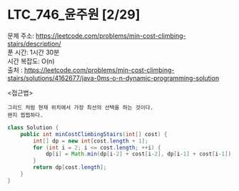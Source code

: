 # LTC_746_윤주원 [2/29] </br>
문제 주소: https://leetcode.com/problems/min-cost-climbing-stairs/description/ </br>
푼 시간: 1시간 30분  </br>
시간 복잡도: O(n) </br>
출처 : https://leetcode.com/problems/min-cost-climbing-stairs/solutions/4162677/java-0ms-o-n-dynamic-programming-solution

<접근법>
```
그리드 처럼 현재 위치에서 가장 최선의 선택을 하는 것이다.
왠지 찝찝하다. 
```


```java
class Solution {
    public int minCostClimbingStairs(int[] cost) {
        int[] dp = new int[cost.length + 1];
        for (int i = 2; i <= cost.length; ++i) {
            dp[i] = Math.min(dp[i-2] + cost[i-2], dp[i-1] + cost[i-1]);
        }
        return dp[cost.length];
    }
}
```
